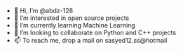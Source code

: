 - 👋 Hi, I’m @abdz-128
- 👀 I’m interested in open source projects
- 🌱 I’m currently learning Machine Learning
- 💞️ I’m looking to collaborate on Python and C++ projects
- 📫 To reach me, drop a mail on sasyed12.ss@hotmail
